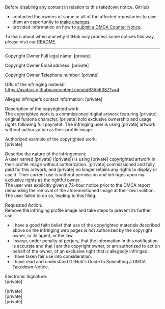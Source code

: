 Before disabling any content in relation to this takedown notice, GitHub
- contacted the owners of some or all of the affected repositories to give them an opportunity to [make changes](https://docs.github.com/en/github/site-policy/dmca-takedown-policy#a-how-does-this-actually-work).
- provided information on how to [submit a DMCA Counter Notice](https://docs.github.com/en/articles/guide-to-submitting-a-dmca-counter-notice).

To learn about when and why GitHub may process some notices this way, please visit our [README](https://github.com/github/dmca/blob/master/README.md#anatomy-of-a-takedown-notice).

---

Copyright Owner Full legal name: [private]

Copyright Owner Email address: [private]

Copyright Owner Telephone number: [private]

URL of the infringing material:   
https://avatars.githubusercontent.com/u/63556387?v=4

Alleged infringer’s contact information: [private]

Description of the copyrighted work:  
The copyrighted work is a commissioned digital artwork featuring [private] original fursona character. [private] hold exclusive ownership and usage rights following full payment. The infringing user is using [private] artwork without authorization as their profile image.

Authorized example of the copyrighted work:  
[private]

Describe the nature of the infringement:  
A user named [private] ([private]) is using [private] copyrighted artwork in their profile image without authorization. [private] commissioned and fully paid for this artwork, and [private] no longer retains any rights to display or use it. Their current use is without permission and infringes upon my exclusive rights as the rightful owner.  
The user was explicitly given a 72-hour notice prior to the DMCA report demanding the removal of the aforementioned image at their own volition. The user failed to do so, leading to this filing.

Requested Action:  
Remove the infringing profile image and take steps to prevent its further use.

- I have a good faith belief that use of the copyrighted materials described above on the infringing web pages is not authorized by the copyright owner, or its agent, or the law.
- I swear, under penalty of perjury, that the information in this notification is accurate and that I am the copyright owner, or am authorized to act on behalf of the owner, of an exclusive right that is allegedly infringed.
- I have taken fair use into consideration.
- I have read and understand GitHub's Guide to Submitting a DMCA Takedown Notice.

Electronic Signature:  
[private]  


[private]  
[private]  
[private]  
